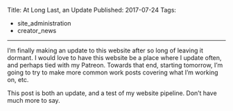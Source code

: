 Title: At Long Last, an Update
Published: 2017-07-24
Tags:
  - site_administration
  - creator_news

---

I’m finally making an update to this website after so long of leaving it dormant. I would love to have this website be a place where I update often, and perhaps tied with my Patreon. Towards that end, starting tomorrow, I’m going to try to make more common work posts covering what I’m working on, etc.

This post is both an update, and a test of my website pipeline. Don’t have much more to say.
